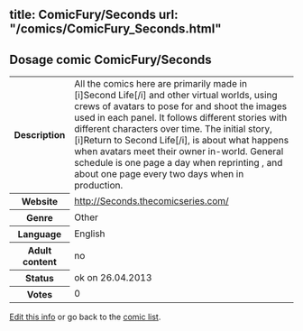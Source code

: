 title: ComicFury/Seconds
url: "/comics/ComicFury_Seconds.html"
---
Dosage comic ComicFury/Seconds
-----------------------------------------

<p id="msg"></p>
<script type="text/javascript">
if (window.location.search === '?edit_info_mail=sent_ok') {
  var elem = document.getElementById("msg");
  elem.innerHTML = 'Edited information sucessfully sent.';
  elem.className = 'ok';
}
</script>
<table class="comicinfo">
<tr>
<th>Description</th><td>All the comics here are primarily made in [i]Second Life[/i] and other virtual worlds, using crews of avatars to pose for and shoot the images used in each panel. It follows different stories with different characters over time. The initial story, [i]Return to Second Life[/i], is about what happens when avatars meet their owner in-world. General schedule is one page a day when reprinting , and about one page every two days when in production.</td>
</tr>
<tr>
<th>Website</th><td><a href="http://Seconds.thecomicseries.com/">http://Seconds.thecomicseries.com/</a></td>
</tr>
<tr>
<th>Genre</th><td>Other</td>
</tr>
<tr>
<th>Language</th><td>English</td>
</tr>
<tr>
<th>Adult content</th><td>no</td>
</tr>
<tr>
<th>Status</th><td>ok on 26.04.2013</td>
</tr>
<tr>
<th>Votes</th><td>0</td>
</tr>
</table>

[Edit this info](ComicFury_Seconds_edit.html) or go back to the [comic list](../comic-index.html).
